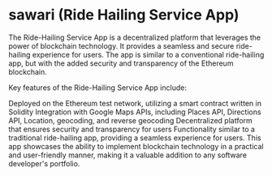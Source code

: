 # sawari (Ride Hailing Service App)

The Ride-Hailing Service App is a decentralized platform that leverages the power of blockchain technology. It provides a seamless and secure ride-hailing experience for users. The app is similar to a conventional ride-hailing app, but with the added security and transparency of the Ethereum blockchain.

Key features of the Ride-Hailing Service App include:

Deployed on the Ethereum test network, utilizing a smart contract written in Solidity
Integration with Google Maps APIs, including Places API, Directions API, Location, geocoding, and reverse geocoding
Decentralized platform that ensures security and transparency for users
Functionality similar to a traditional ride-hailing app, providing a seamless experience for users.
This app showcases the ability to implement blockchain technology in a practical and user-friendly manner, making it a valuable addition to any software developer's portfolio.
